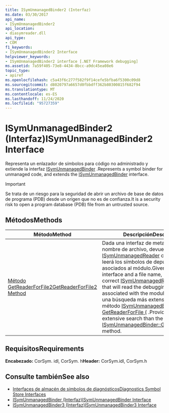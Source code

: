 ```yaml
---
title: ISymUnmanagedBinder2 (Interfaz)
ms.date: 03/30/2017
api_name:
- ISymUnmanagedBinder2
api_location:
- diasymreader.dll
api_type:
- COM
f1_keywords:
- ISymUnmanagedBinder2 Interface
helpviewer_keywords:
- ISymUnmanagedBinder2 interface [.NET Framework debugging]
ms.assetid: 7a59f405-73e8-4434-8bcc-a9dc45ea08e6
topic_type:
- apiref
ms.openlocfilehash: c5a43f6c277f582f9f14cefe5bfba6f5300c09d8
ms.sourcegitcommit: d8020797a6657d0fbbdff362b80300815f682f94
ms.translationtype: MT
ms.contentlocale: es-ES
ms.lasthandoff: 11/24/2020
ms.locfileid: "95727359"
---
```

# <a name="isymunmanagedbinder2-interface"></a><span data-ttu-id="2fc0d-102">ISymUnmanagedBinder2 (Interfaz)</span><span class="sxs-lookup"><span data-stu-id="2fc0d-102">ISymUnmanagedBinder2 Interface</span></span>

<span data-ttu-id="2fc0d-103">Representa un enlazador de símbolos para código no administrado y extiende la interfaz [ISymUnmanagedBinder](isymunmanagedbinder-interface.md) .</span><span class="sxs-lookup"><span data-stu-id="2fc0d-103">Represents a symbol binder for unmanaged code, and extends the [ISymUnmanagedBinder](isymunmanagedbinder-interface.md) interface.</span></span>  
  
> [!IMPORTANT]
> <span data-ttu-id="2fc0d-104">Se trata de un riesgo para la seguridad de abrir un archivo de base de datos de programa (PDB) desde un origen que no es de confianza.</span><span class="sxs-lookup"><span data-stu-id="2fc0d-104">It is a security risk to open a program database (PDB) file from an untrusted source.</span></span>  
  
## <a name="methods"></a><span data-ttu-id="2fc0d-105">Métodos</span><span class="sxs-lookup"><span data-stu-id="2fc0d-105">Methods</span></span>  
  
|<span data-ttu-id="2fc0d-106">Método</span><span class="sxs-lookup"><span data-stu-id="2fc0d-106">Method</span></span>|<span data-ttu-id="2fc0d-107">Descripción</span><span class="sxs-lookup"><span data-stu-id="2fc0d-107">Description</span></span>|  
|------------|-----------------|  
|[<span data-ttu-id="2fc0d-108">Método GetReaderForFile2</span><span class="sxs-lookup"><span data-stu-id="2fc0d-108">GetReaderForFile2 Method</span></span>](isymunmanagedbinder2-getreaderforfile2-method.md)|<span data-ttu-id="2fc0d-109">Dada una interfaz de metadatos y un nombre de archivo, devuelve la interfaz [ISymUnmanagedReader](isymunmanagedreader-interface.md) correcta que leerá los símbolos de depuración asociados al módulo.</span><span class="sxs-lookup"><span data-stu-id="2fc0d-109">Given a metadata interface and a file name, returns the correct [ISymUnmanagedReader](isymunmanagedreader-interface.md) interface that will read the debugging symbols associated with the module.</span></span> <span data-ttu-id="2fc0d-110">Proporciona una búsqueda más extensa que el método [ISymUnmanagedBinder:: GetReaderForFile (](isymunmanagedbinder-getreaderforfile-method.md) .</span><span class="sxs-lookup"><span data-stu-id="2fc0d-110">Provides a more extensive search than the [ISymUnmanagedBinder::GetReaderForFile](isymunmanagedbinder-getreaderforfile-method.md) method.</span></span>|  
  
## <a name="requirements"></a><span data-ttu-id="2fc0d-111">Requisitos</span><span class="sxs-lookup"><span data-stu-id="2fc0d-111">Requirements</span></span>  

 <span data-ttu-id="2fc0d-112">**Encabezado:** CorSym. idl, CorSym. h</span><span class="sxs-lookup"><span data-stu-id="2fc0d-112">**Header:** CorSym.idl, CorSym.h</span></span>  
  
## <a name="see-also"></a><span data-ttu-id="2fc0d-113">Consulte también</span><span class="sxs-lookup"><span data-stu-id="2fc0d-113">See also</span></span>

- [<span data-ttu-id="2fc0d-114">Interfaces de almacén de símbolos de diagnósticos</span><span class="sxs-lookup"><span data-stu-id="2fc0d-114">Diagnostics Symbol Store Interfaces</span></span>](diagnostics-symbol-store-interfaces.md)
- [<span data-ttu-id="2fc0d-115">ISymUnmanagedBinder (Interfaz)</span><span class="sxs-lookup"><span data-stu-id="2fc0d-115">ISymUnmanagedBinder Interface</span></span>](isymunmanagedbinder-interface.md)
- [<span data-ttu-id="2fc0d-116">ISymUnmanagedBinder3 (Interfaz)</span><span class="sxs-lookup"><span data-stu-id="2fc0d-116">ISymUnmanagedBinder3 Interface</span></span>](isymunmanagedbinder3-interface.md)
